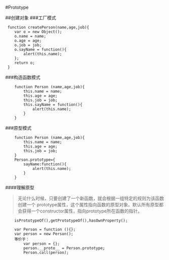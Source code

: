 #Prototype

##创建对象
###工厂模式

     function createPerson(name,age,job){
     	var o = new Object();
     	o.name = name;
     	o.age = age;
     	o.job = job;
     	o.sayName = function(){
     		alert(this.name);
     	};
     	return o;
     }
     
###构造函数模式

		function Person (name,age,job){
			this.name = name;
			this.age = age;
			this.job = job;
			this.sayName = function(){
				alert(this.name);
			}
		}
		
###原型模式

		function Person (name,age,job){
			this.name = name;
			this.age = age;
			this.job = job;
		}
		Person.prototype={
			sayName:function(){
				alert(this.name);
			}
		}
		
####理解原型
>无论什么时候，只要创建了一个新函数，就会根据一组特定的规则为该函数创建一个 prototype属性，这个属性指向函数的原型对象。默认所有原型都会获得一个constructor属性，指向prototype所在函数的指针。

		isPrototypeOf(),getPrototypeOf(),hasOwnProperty();
		
		var Person = function (){};
		var person = new Person();
		等价于：
			var person = {};
			person.__proto__ = Person.prototype;
			Person.call(person);